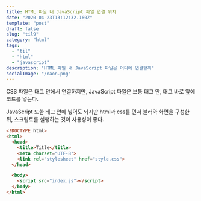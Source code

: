 ```yaml
---
title: HTML 파일 내 JavaScript 파일 연결 위치
date: "2020-04-23T13:12:32.160Z"
template: "post"
draft: false
slug: "til9"
category: "html"
tags:
  - "til"
  - "html"
  - "javascript"
description: "HTML 파일 내 JavaScript 파일은 어디에 연결할까"
socialImage: "/naon.png"
---
```


CSS 파일은 <head> 태그 안에서 연결하지만, JavaScript 파일은 보통 <body> 태그 안, </body> 태그 바로 앞에 코드를 넣는다.

JavaScript 또한 <head> 태그 안에 넣어도 되지만 html과 css를 먼저 불러와 화면을 구성한 뒤, 스크립트를 실행하는 것이 사용성이 좋다.
  
```html
<!DOCTYPE html>
<html>
  <head>
    <title>Title</title>
    <meta charset="UTF-8">
    <link rel="stylesheet" href="style.css">
  </head>

  <body>
    <script src="index.js"></script>
  </body>
</html>
```